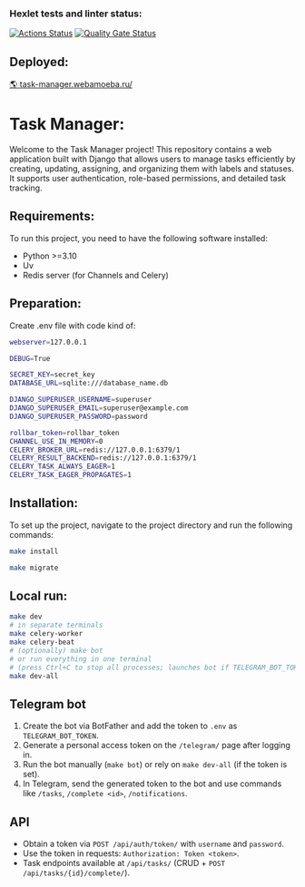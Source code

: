 ### Hexlet tests and linter status:
[![Actions Status](https://github.com/webAmoeba/python-project-52/actions/workflows/hexlet-check.yml/badge.svg)](https://github.com/webAmoeba/python-project-52/actions)
[![Quality Gate Status](https://sonarcloud.io/api/project_badges/measure?project=webAmoeba_python-project-52&metric=alert_status)](https://sonarcloud.io/summary/new_code?id=webAmoeba_python-project-52)

## Deployed:
[🌎 task-manager.webamoeba.ru/](https://task-manager.webamoeba.ru/)

# Task Manager:
Welcome to the Task Manager project! This repository contains a web application built with Django that allows users to manage tasks efficiently by creating, updating, assigning, and organizing them with labels and statuses. It supports user authentication, role-based permissions, and detailed task tracking.

## Requirements:
To run this project, you need to have the following software installed:
- Python >=3.10
- Uv
- Redis server (for Channels and Celery)

## Preparation:
Create .env file with code kind of:
```bash
webserver=127.0.0.1

DEBUG=True

SECRET_KEY=secret_key
DATABASE_URL=sqlite:///database_name.db

DJANGO_SUPERUSER_USERNAME=superuser
DJANGO_SUPERUSER_EMAIL=superuser@example.com
DJANGO_SUPERUSER_PASSWORD=password

rollbar_token=rollbar_token
CHANNEL_USE_IN_MEMORY=0
CELERY_BROKER_URL=redis://127.0.0.1:6379/1
CELERY_RESULT_BACKEND=redis://127.0.0.1:6379/1
CELERY_TASK_ALWAYS_EAGER=1
CELERY_TASK_EAGER_PROPAGATES=1
```

## Installation:
To set up the project, navigate to the project directory and run the following commands:
```bash
make install
```
```bash
make migrate
```

## Local run:
```bash
make dev
# in separate terminals
make celery-worker
make celery-beat
# (optionally) make bot
# or run everything in one terminal
# (press Ctrl+C to stop all processes; launches bot if TELEGRAM_BOT_TOKEN is set)
make dev-all
```

## Telegram bot
1. Create the bot via BotFather and add the token to `.env` as `TELEGRAM_BOT_TOKEN`.
2. Generate a personal access token on the `/telegram/` page after logging in.
3. Run the bot manually (`make bot`) or rely on `make dev-all` (if the token is set).
4. In Telegram, send the generated token to the bot and use commands like `/tasks`, `/complete <id>`, `/notifications`.

## API
- Obtain a token via `POST /api/auth/token/` with `username` and `password`.
- Use the token in requests: `Authorization: Token <token>`.
- Task endpoints available at `/api/tasks/` (CRUD + `POST /api/tasks/{id}/complete/`).
